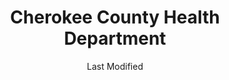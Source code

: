 ---
layout: location-page
date: Last Modified
description: "Local COVID-19 testing is available at Cherokee County Health Department in Woodstock, Georgia, USA."
permalink: "locations/georgia/woodstock/cherokee-county-health-department/"
tags:
  - locations
  - georgia
title: Cherokee County Health Department
uniqueName: cherokee-county-health-department
state: Georgia
stateAbbr: GA
hood: "Woodstock"
address: "7545 Main Street Woodstock"
city: "Woodstock"
zip: "30188"
zipsNearby: "30701 30703 30705 30708 30711 30719 30720 30721 30722 30724 30728 30730 30731 30732 30733 30734 30735 30740 30746 30747 30751 30753 30755 30756 37317 36262 35973 36269 36275 30101 30102 30103 30004 30005 30009 30022 30023 30510 30104 30105 30301 30302 30303 30304 30305 30306 30307 30308 30309 30310 30311 30312 30313 30314 30315 30316 30317 30318 30319 30320 30321 30322 30324 30325 30326 30327 30328 30329 30330 30331 30332 30333 30334 30336 30337 30338 30339 30340 30341 30342 30343 30344 30345 30346 30348 30349 30350 30353 30354 30355 30356 30357 30358 30359 30360 30361 30362 30363 30364 30366 30368 30369 30370 30371 30374 30375 30377 30378 30380 30384 30385 30388 30392 30394 30396 30398 31106 31107 31119 31126 31131 31136 31139 31141 31145 31146 31150 31156 31192 31193 31195 31196 39901 30011 30106 30168 30002 30511 30107 30620 30512 30514 30513 30622 30108 30109 30517 30110 30205 30113 30515 30518 30519 30114 30115 30169 30112 30116 30117 30118 30119 30120 30121 30123 30124 30125 30522 30111 30021 30527 30528 30529 30530 30599 30288 30012 30013 30094 30129 30014 30015 30016 30028 30040 30041 30019 30533 30597 30132 30157 30534 30030 30031 30032 30033 30034 30035 30036 30037 30133 30134 30135 30154 30026 30029 30095 30096 30097 30098 30099 30539 30294 30536 30540 30137 30541 30138 30212 30213 30139 30214 30215 30269 30270 31169 30140 30542 30297 30298 30501 30503 30504 30506 30507 30543 30641 30017 30223 30224 30228 30229 30545 30645 30141 30142 30547 30548 30143 30549 30234 30018 30236 30237 30238 30144 30152 30156 30160 31144 30145 30042 30043 30044 30045 30046 30049 30146 30047 30048 30147 30122 30038 30058 30248 30052 30250 30554 30555 30252 30253 30126 30055 30148 30006 30007 30008 30060 30061 30062 30063 30064 30065 30066 30067 30068 30069 30090 30558 30559 30655 30656 30259 30560 30260 30287 30150 30564 30151 30263 30264 30265 30271 30565 30003 30010 30071 30091 30092 30093 30502 30566 30054 30268 30567 30072 30070 30127 30074 30272 30273 30274 30296 30153 30149 30161 30162 30163 30164 30165 30170 30075 30076 30077 30663 30171 30275 30079 30276 30172 30277 30173 30080 30081 30082 30039 30078 30025 30666 30281 30083 30086 30087 30088 30572 30284 30024 30175 30176 30575 30177 30178 30179 30084 30085 30289 30290 30291 30180 30182 30183 30184 30185 30680 30187 30188 30189 30073 30347 30376 30379 30386 30387 30389 30390 30399 30596 31120 31191 31197 31198 31199" 
mapUrl: "http://maps.apple.com/?q=Cherokee+County+Health+Department&address=7545+Main+Street+Woodstock,Woodstock,Georgia,30188"
locationType: Drive-thru
phone: "888-881-1474"
website: "https://dph.georgia.gov/locations/cherokee-county-health-department"
onlineBooking: undefined
closed: undefined
closedUpdate: June 30th, 2020
notes: "By appointment only."
days: Weekdays
hours: 9AM-5PM
altDays: Saturdays
altHours: 9AM-Noon
ctaMessage: Learn more
ctaUrl: "https://dph.georgia.gov/locations/cherokee-county-health-department"
---